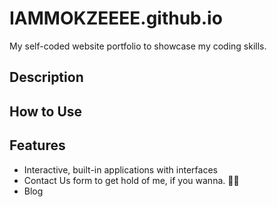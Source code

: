 # IAMMOKZEEEE.github.io

My self-coded website portfolio to showcase my coding skills.

## Description

## How to Use

## Features
+ Interactive, built-in applications with interfaces
+ Contact Us form to get hold of me, if you wanna. 🤷‍♂️
+ Blog
